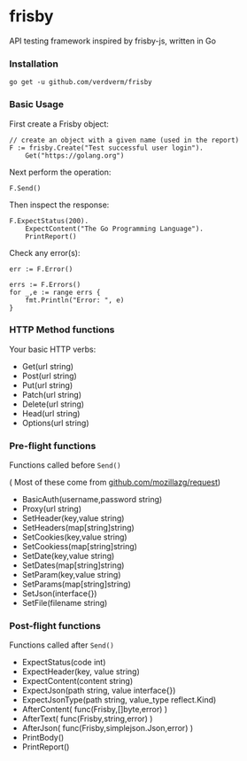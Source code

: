 # frisby
API testing framework inspired by frisby-js, written in Go



### Installation

```
go get -u github.com/verdverm/frisby
```

### Basic Usage

First create a Frisby object:

```
// create an object with a given name (used in the report)
F := frisby.Create("Test successful user login").
    Get("https://golang.org")
```

Next perform the operation:

```
F.Send()
```

Then inspect the response:

```
F.ExpectStatus(200).
    ExpectContent("The Go Programming Language").
    PrintReport()
```

Check any error(s):

`err := F.Error()`

```
errs := F.Errors()
for _,e := range errs {
	fmt.Println("Error: ", e)
}
```

### HTTP Method functions

Your basic HTTP verbs:

- Get(url string)
- Post(url string)
- Put(url string)
- Patch(url string)
- Delete(url string)
- Head(url string)
- Options(url string)

### Pre-flight functions

Functions called before `Send()`

( Most of these come from [github.com/mozillazg/request](https://github.com/mozillazg/request))

- BasicAuth(username,password string)
- Proxy(url string)
- SetHeader(key,value string)
- SetHeaders(map[string]string)
- SetCookies(key,value string)
- SetCookiess(map[string]string)
- SetDate(key,value string)
- SetDates(map[string]string)
- SetParam(key,value string)
- SetParams(map[string]string)
- SetJson(interface{})
- SetFile(filename string)


### Post-flight functions

Functions called after `Send()`

- ExpectStatus(code int)
- ExpectHeader(key, value string)
- ExpectContent(content string)
- ExpectJson(path string, value interface{})
- ExpectJsonType(path string, value_type reflect.Kind)
- AfterContent( func(Frisby,[]byte,error) )
- AfterText( func(Frisby,string,error) )
- AfterJson( func(Frisby,simplejson.Json,error) )
- PrintBody()
- PrintReport()


